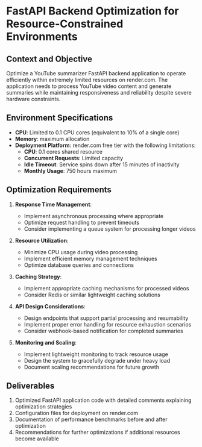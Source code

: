 # FastAPI Backend Optimization for Resource-Constrained Environments

## Context and Objective

Optimize a YouTube summarizer FastAPI backend application to operate efficiently within extremely limited resources on render.com. The application needs to process YouTube video content and generate summaries while maintaining responsiveness and reliability despite severe hardware constraints.

## Environment Specifications

-   **CPU**: Limited to 0.1 CPU cores (equivalent to 10% of a single core)
-   **Memory**: maximum allocation
-   **Deployment Platform**: render.com free tier with the following limitations:
    -   **CPU**: 0.1 cores shared resource
    -   **Concurrent Requests**: Limited capacity
    -   **Idle Timeout**: Service spins down after 15 minutes of inactivity
    -   **Monthly Usage**: 750 hours maximum

## Optimization Requirements

1. **Response Time Management**:

    - Implement asynchronous processing where appropriate
    - Optimize request handling to prevent timeouts
    - Consider implementing a queue system for processing longer videos

2. **Resource Utilization**:

    - Minimize CPU usage during video processing
    - Implement efficient memory management techniques
    - Optimize database queries and connections

3. **Caching Strategy**:

    - Implement appropriate caching mechanisms for processed videos
    - Consider Redis or similar lightweight caching solutions

4. **API Design Considerations**:

    - Design endpoints that support partial processing and resumability
    - Implement proper error handling for resource exhaustion scenarios
    - Consider webhook-based notification for completed summaries

5. **Monitoring and Scaling**:
    - Implement lightweight monitoring to track resource usage
    - Design the system to gracefully degrade under heavy load
    - Document scaling recommendations for future growth

## Deliverables

1. Optimized FastAPI application code with detailed comments explaining optimization strategies
2. Configuration files for deployment on render.com
3. Documentation of performance benchmarks before and after optimization
4. Recommendations for further optimizations if additional resources become available
